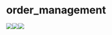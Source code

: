# order_management
<div>
  <img src="http://leventguner.net/order_management/main_menu.png" style="float: left;" />
  <img src="http://leventguner.net/order_management/all_tables.png" style="float: left;" />
  <img src="http://leventguner.net/order_management/table.png" style="float: left;" />
</div>
